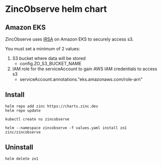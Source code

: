 # ZincObserve helm chart

## Amazon EKS

ZincObserve uses [IRSA](https://docs.aws.amazon.com/eks/latest/userguide/iam-roles-for-service-accounts.html) on Amazon EKS to securely access s3.

You must set a minimum of 2 values:

1. S3 bucket where data will be stored
    - config.ZO_S3_BUCKET_NAME
1. IAM role for the serviceAccount to gain AWS IAM credentials to access s3
    - serviceAccount.annotations."eks.amazonaws.com/role-arn"

## Install

```shell
helm repo add zinc https://charts.zinc.dev
helm repo update

kubectl create ns zincobserve

helm --namespace zincobserve -f values.yaml install zo1 zinc/zincobserve
```

## Uninstall

```shell
helm delete zo1
```





